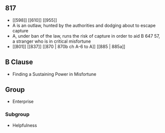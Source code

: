 ## 817
- [[598]] [[610]] [[955]] 
- A is an outlaw, hunted by the authorities and dodging about to escape capture
- A, under ban of the law, runs the risk of capture in order to aid B 647 57, a stranger who is in critical misfortune
- [[801]] [[837]] [[870 | 870b ch A-6 to A]] [[885 | 885a]] 

## B Clause
- Finding a Sustaining Power in Misfortune

## Group
- Enterprise

### Subgroup
- Helpfulness

